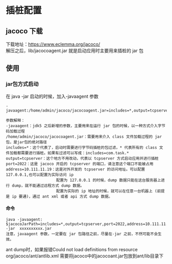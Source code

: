 # 插桩配置
## jacoco 下载
下载地址：https://www.eclemma.org/jacoco/  
解压之后，lib/jacocoagent.jar 就是启动应用时主要用来插桩的 jar 包  
## 使用
### jar包方式启动
在 java -jar 启动的时候，加入-javaagent 参数  
```
-javaagent:/home/admin/jacoco/jacocoagent.jar=includes=*,output=tcpserver,port=2022,address=10.111.11.19

参数解释：
-javaagent：jdk5 之后新增的参数，主要用来在运行 jar 包的时候，以一种方式介入字节码加载过程
/home/admin/jacoco/jacocoagent.jar：需要用来介入 class 文件加载过程的 jar 包，是jar包的绝对路径
includes=*：这个代表了，启动时需要进行字节码插桩的包过滤，* 代表所有的 class 文件加载都需要进行插桩。如果有过滤可以写成：includes=com.task.*
output=tcpserver：这个地方不用改动，代表以 tcpserver 方式启动应用并进行插桩
port=2022：这是 jacoco 开启的 tcpserver 的端口，请注意这个端口不能被占用
address=10.111.11.19：这是对外开发的 tcpserver 的访问地址。可以配置 127.0.0.1,也可以配置为实际访问 ip
                      配置为 127.0.0.1 的时候，dump 数据只能在这台服务器上进行 dump，就不能通过远程方式 dump 数据。
                      配置为实际的 ip 地址的时候，就可以在任意一台机器上 (前提是 ip 要通)，通过 ant xml 或者 api 方式 dump 数据。
```
#### 命令
```
java -javaagent: $jacocoJarPath=includes=*,output=tcpserver,port=2022,address=10.111.11.19 -jar  xxxxxxxxxx.jar
注意，javaagent 参数，一定要在 jar 包路径之前，尽量在-jar 之前，不然可能不会生效。
```



ant dump时，如果报错Could not load definitions from resource org/jacoco/ant/antlib.xml
需要将jacoco中的jacocoant.jar包放到ant/lib目录下